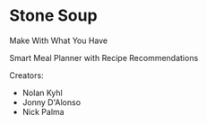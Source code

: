 <h1>Stone Soup</h1>
<p>Make With What You Have</p>
<p>Smart Meal Planner with Recipe Recommendations</p>

<p>Creators:</p>
<ul>
  <li>Nolan Kyhl</li>
  <li>Jonny D'Alonso</li>
  <li>Nick Palma</li>
</ul>
